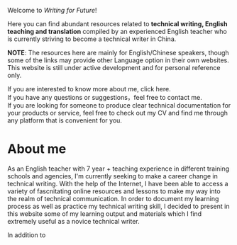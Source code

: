 Welcome to _Writing for Future_!

Here you can find abundant resources related to **technical writing, English teaching and translation** compiled by an experienced English teacher who is currently striving to become a technical writer in China. 

**NOTE**: The resources here are mainly for English/Chinese speakers, though some of the links may provide other Language option in their own websites. This website is still under active development and for personal reference only. 

If you are interested to know more about me, click here.  
If you have any questions or suggestions，feel free to contact me.  
If you are looking for someone to produce clear technical documentation for your products or service, feel free to check out my CV and find me through any platform that is convenient for you.  

# **About me**
As an English teacher with 7 year + teaching experience in different training schools and agencies, I'm currently seeking to make a career change in technical writing. With the help of the Internet, I have been able to access a variety of fascnitating online resources and lessons to make my way into the realm of technical communication. In order to document my learning process as well as practice my technical writing skill, I decided to present in this website some of my learning output and materials which I find extremely useful as a novice technical writer. 

In addition to 


